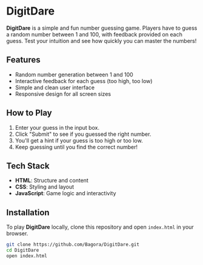 # DigitDare

**DigitDare** is a simple and fun number guessing game. Players have to guess a random number between 1 and 100, with feedback provided on each guess. Test your intuition and see how quickly you can master the numbers!

## Features

- Random number generation between 1 and 100
- Interactive feedback for each guess (too high, too low)
- Simple and clean user interface
- Responsive design for all screen sizes

## How to Play

1. Enter your guess in the input box.
2. Click "Submit" to see if you guessed the right number.
3. You'll get a hint if your guess is too high or too low.
4. Keep guessing until you find the correct number!

## Tech Stack

- **HTML**: Structure and content
- **CSS**: Styling and layout
- **JavaScript**: Game logic and interactivity

## Installation

To play **DigitDare** locally, clone this repository and open `index.html` in your browser.

```bash
git clone https://github.com/Bagora/DigitDare.git
cd DigitDare
open index.html
